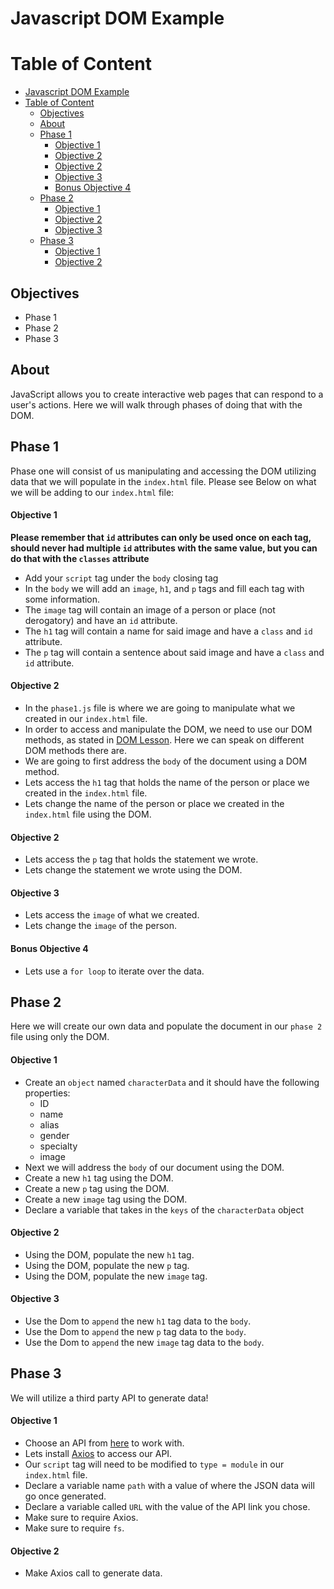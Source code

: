# Javascript DOM Example

# Table of Content

- [Javascript DOM Example](#javascript-dom-example)
- [Table of Content](#table-of-content)
  - [Objectives](#objectives)
  - [About](#about)
  - [Phase 1](#phase-1)
      - [Objective 1](#objective-1)
      - [Objective 2](#objective-2)
      - [Objective 2](#objective-2-1)
      - [Objective 3](#objective-3)
      - [Bonus Objective 4](#bonus-objective-4)
  - [Phase 2](#phase-2)
      - [Objective 1](#objective-1-1)
      - [Objective 2](#objective-2-2)
      - [Objective 3](#objective-3-1)
  - [Phase 3](#phase-3)
      - [Objective 1](#objective-1-2)
      - [Objective 2](#objective-2-3)

## Objectives

- Phase 1
- Phase 2
- Phase 3


## About

JavaScript allows you to create interactive web pages that can respond to a user's actions. Here we will walk through phases of doing that with the DOM.


## Phase 1
Phase one will consist of us manipulating and accessing the DOM utilizing data that we will populate in the `index.html` file. Please see Below on what we will be adding to our `index.html` file:

#### Objective 1
**Please remember that `id` attributes can only be used once on each tag, should never had multiple `id` attributes with the same value, but you can do that with the `classes` attribute**
- Add your `script` tag under the `body` closing tag
- In the `body` we will add an `image`, `h1`, and `p` tags and fill each tag with some information.
- The `image` tag will contain an image of a person or place (not derogatory) and have an `id` attribute.
- The `h1` tag will contain a name for said image and have a `class` and `id` attribute.
- The `p` tag will contain a sentence about said image and have a `class` and `id` attribute. 
  
#### Objective 2
- In the `phase1.js` file is where we are going to manipulate what we created in our `index.html` file.
- In order to access and manipulate the DOM, we need to use our DOM methods, as stated in [DOM Lesson](../Dom%20Explanation.md). Here we can speak on different DOM methods there are.
- We are going to first address the `body` of the document using a DOM method.
- Lets access the `h1` tag that holds the name of the person or place we created in the `index.html` file.
- Lets change the name of the person or place we created in the `index.html` file using the DOM. 

#### Objective 2
- Lets access the `p` tag that holds the statement we wrote.
- Lets change the statement we wrote using the DOM.

#### Objective 3
- Lets access the `image` of what we created.
- Lets change the `image` of the person.

#### Bonus Objective 4
- Lets use a `for loop` to iterate over the data.


## Phase 2
Here we will create our own data and populate the document in our `phase 2` file using only the DOM.

#### Objective 1
- Create an `object` named `characterData` and it should have the following properties:
  - ID
  - name
  - alias
  - gender
  - specialty
  - image
- Next we will address the `body` of our document using the DOM.
- Create a new `h1` tag using the DOM.
- Create a new `p` tag using the DOM.
- Create a new `image` tag using the DOM.
- Declare a variable that takes in the `keys` of the `characterData` object

#### Objective 2
- Using the DOM, populate the new `h1` tag.
- Using the DOM, populate the new `p` tag.
- Using the DOM, populate the new `image` tag.

#### Objective 3
- Use the Dom to `append` the new `h1` tag data to the `body`.
- Use the Dom to `append` the new `p` tag data to the `body`.
- Use the Dom to `append` the new `image` tag data to the `body`.

## Phase 3 
We will utilize a third party API to generate data!

#### Objective 1
- Choose an API from [here](https://github.com/public-apis/public-apis) to work with.
- Lets install [Axios](https://github.com/axios/axios) to access our API. 
- Our `script` tag will need to be modified to `type = module` in our `index.html` file.
- Declare a variable name `path` with a value of where the JSON data will go once generated.
- Declare a variable called `URL` with the value of the API link you chose. 
- Make sure to require Axios.
- Make sure to require `fs`.

  
#### Objective 2
- Make Axios call to generate data. 

